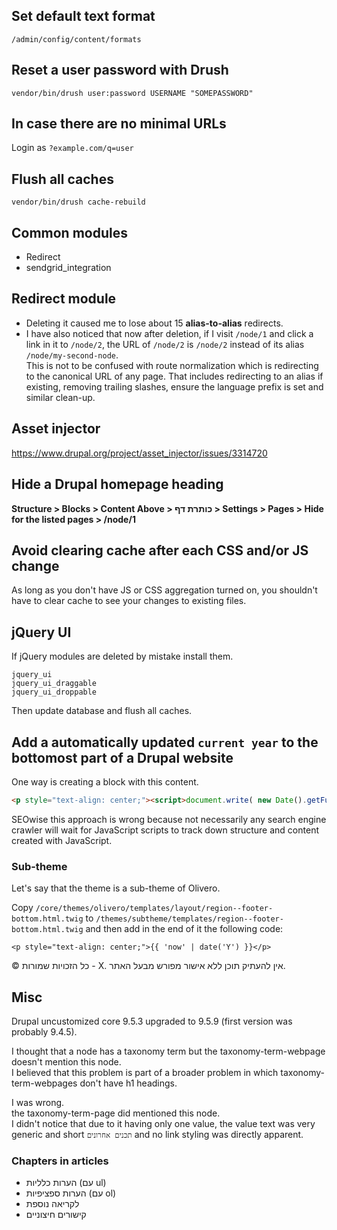## Set default text format

```shell
/admin/config/content/formats
```

## Reset a user password with Drush

```shell
vendor/bin/drush user:password USERNAME "SOMEPASSWORD"
```

## In case there are no minimal URLs

Login as `?example.com/q=user`

## Flush all caches

```shell
vendor/bin/drush cache-rebuild
```

## Common modules

* Redirect
* sendgrid_integration

## Redirect module

* Deleting it caused me to lose about 15 **alias-to-alias** redirects.
* I have also noticed that now after deletion, if I visit `/node/1` and click a link in it to `/node/2`, the URL of `/node/2` is `/node/2` instead of its alias `/node/my-second-node`.<br>
This is not to be confused with route normalization which is redirecting to the canonical URL of any page. That includes redirecting to an alias if existing, removing trailing slashes, ensure the language prefix is set and similar clean-up.

## Asset injector

https://www.drupal.org/project/asset_injector/issues/3314720

## Hide a Drupal homepage heading

**Structure > Blocks > Content Above > 	כותרת דף > Settings > Pages > Hide for the listed pages > /node/1**

## Avoid clearing cache after each CSS and/or JS change

As long as you don't have JS or CSS aggregation turned on, you shouldn't have to clear cache to see your changes to existing files.

## jQuery UI

If jQuery modules are deleted by mistake install them.

```shell
jquery_ui
jquery_ui_draggable
jquery_ui_droppable
```

Then update database and flush all caches.

## Add a automatically updated `current year` to the bottomost part of a Drupal website

One way is creating a block with this content.

```html
<p style="text-align: center;"><script>document.write( new Date().getFullYear() );</script></p>
```

SEOwise this approach is wrong because not necessarily any search engine crawler will wait for JavaScript scripts to track down structure and content created with JavaScript.

### Sub-theme

Let's say that the theme is a sub-theme of Olivero.

Copy `/core/themes/olivero/templates/layout/region--footer-bottom.html.twig` to `/themes/subtheme/templates/region--footer-bottom.html.twig` and then add in the end of it the following code:

```
<p style="text-align: center;">{{ 'now' | date('Y') }}</p>
```

© כל הזכויות שמורות - X. אין להעתיק תוכן ללא אישור מפורש מבעל האתר.


## Misc

Drupal uncustomized core 9.5.3 upgraded to 9.5.9 (first version was probably 9.4.5).

I thought that a node has a taxonomy term but the taxonomy-term-webpage doesn't mention this node.<br>
I believed that this problem is part of a broader problem in which taxonomy-term-webpages don't have h1 headings.

I was wrong.<br>
the taxonomy-term-page did mentioned this node.<br>
I didn't notice that due to it having only one value, the value text was very generic and short `תכנים אחרונים` and no link styling was directly apparent.

### Chapters in articles

* הערות כלליות (עם ul)
* הערות ספציפיות (עם ol)
* לקריאה נוספת
* קישורים חיצוניים
